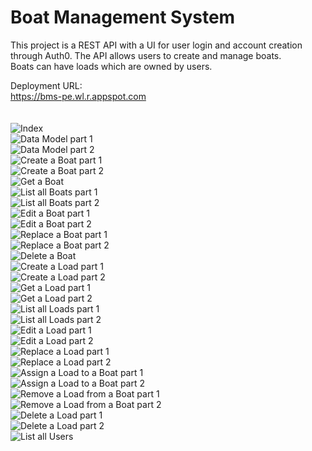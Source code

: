 # Boat Management System

This project is a REST API with a UI for user login and account creation through Auth0. The API allows users to create and manage boats.\
Boats can have loads which are owned by users.

Deployment URL:\
https://bms-pe.wl.r.appspot.com
\
\
\
![Index](api_specification\1702563037831-1f11ce2c-23b8-4a6e-bfb5-9e0501d723c2_1.jpg)\
![Data Model part 1](api_specification\1702563037831-1f11ce2c-23b8-4a6e-bfb5-9e0501d723c2_2.jpg)\
![Data Model part 2](api_specification\1702563037831-1f11ce2c-23b8-4a6e-bfb5-9e0501d723c2_3.jpg)\
![Create a Boat part 1](api_specification\1702563037831-1f11ce2c-23b8-4a6e-bfb5-9e0501d723c2_4.jpg)\
![Create a Boat part 2](api_specification\1702563037831-1f11ce2c-23b8-4a6e-bfb5-9e0501d723c2_5.jpg)\
![Get a Boat](api_specification\1702563037831-1f11ce2c-23b8-4a6e-bfb5-9e0501d723c2_6.jpg)\
![List all Boats part 1](api_specification\1702563037831-1f11ce2c-23b8-4a6e-bfb5-9e0501d723c2_7.jpg)\
![List all Boats part 2](api_specification\1702563037831-1f11ce2c-23b8-4a6e-bfb5-9e0501d723c2_8.jpg)\
![Edit a Boat part 1](api_specification\1702563037831-1f11ce2c-23b8-4a6e-bfb5-9e0501d723c2_9.jpg)\
![Edit a Boat part 2](api_specification\1702563037831-1f11ce2c-23b8-4a6e-bfb5-9e0501d723c2_10.jpg)\
![Replace a Boat part 1](api_specification\1702563037831-1f11ce2c-23b8-4a6e-bfb5-9e0501d723c2_11.jpg)\
![Replace a Boat part 2](api_specification\1702563037831-1f11ce2c-23b8-4a6e-bfb5-9e0501d723c2_12.jpg)\
![Delete a Boat](api_specification\1702563037831-1f11ce2c-23b8-4a6e-bfb5-9e0501d723c2_13.jpg)\
![Create a Load part 1](api_specification\1702563037831-1f11ce2c-23b8-4a6e-bfb5-9e0501d723c2_14.jpg)\
![Create a Load part 2](api_specification\1702563037831-1f11ce2c-23b8-4a6e-bfb5-9e0501d723c2_15.jpg)\
![Get a Load part 1](api_specification\1702563037831-1f11ce2c-23b8-4a6e-bfb5-9e0501d723c2_16.jpg)\
![Get a Load part 2](api_specification\1702563037831-1f11ce2c-23b8-4a6e-bfb5-9e0501d723c2_17.jpg)\
![List all Loads part 1](api_specification\1702563037831-1f11ce2c-23b8-4a6e-bfb5-9e0501d723c2_18.jpg)\
![List all Loads part 2](api_specification\1702563037831-1f11ce2c-23b8-4a6e-bfb5-9e0501d723c2_19.jpg)\
![Edit a Load part 1](api_specification\1702563037831-1f11ce2c-23b8-4a6e-bfb5-9e0501d723c2_20.jpg)\
![Edit a Load part 2](api_specification\1702563037831-1f11ce2c-23b8-4a6e-bfb5-9e0501d723c2_21.jpg)\
![Replace a Load part 1](api_specification\1702563037831-1f11ce2c-23b8-4a6e-bfb5-9e0501d723c2_22.jpg)\
![Replace a Load part 2](api_specification\1702563037831-1f11ce2c-23b8-4a6e-bfb5-9e0501d723c2_23.jpg)\
![Assign a Load to a Boat part 1](api_specification\1702563037831-1f11ce2c-23b8-4a6e-bfb5-9e0501d723c2_24.jpg)\
![Assign a Load to a Boat part 2](api_specification\1702563037831-1f11ce2c-23b8-4a6e-bfb5-9e0501d723c2_25.jpg)\
![Remove a Load from a Boat part 1](api_specification\1702563037831-1f11ce2c-23b8-4a6e-bfb5-9e0501d723c2_26.jpg)\
![Remove a Load from a Boat part 2](api_specification\1702563037831-1f11ce2c-23b8-4a6e-bfb5-9e0501d723c2_27.jpg)\
![Delete a Load part 1](api_specification\1702563037831-1f11ce2c-23b8-4a6e-bfb5-9e0501d723c2_28.jpg)\
![Delete a Load part 2](api_specification\1702563037831-1f11ce2c-23b8-4a6e-bfb5-9e0501d723c2_29.jpg)\
![List all Users](api_specification\1702563037831-1f11ce2c-23b8-4a6e-bfb5-9e0501d723c2_30.jpg)
